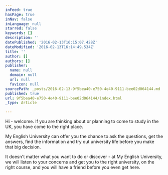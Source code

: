 ```yaml
---
inFeed: true
hasPage: true
inNav: false
inLanguage: null
starred: false
keywords: []
description: ''
datePublished: '2016-02-13T16:15:07.428Z'
dateModified: '2016-02-13T16:14:49.534Z'
title: ''
author: []
authors: []
publisher:
  name: null
  domain: null
  url: null
  favicon: null
sourcePath: _posts/2016-02-13-9f5bea40-e750-4e40-9111-bee02d064144.md
published: true
url: 9f5bea40-e750-4e40-9111-bee02d064144/index.html
_type: Article

---
```

Hi - welcome.  If you are thinking about or planning to come to study in the UK, you have come to the right place.  

My English University can offer you the chance to ask the questions, get the answers, find the information and try out university life before you make that big decision.

It doesn't matter what you want to do or discover - at My English University, we will listen to your concerns and get you to the right university, on the right course, and you will have a friend before you even get here.